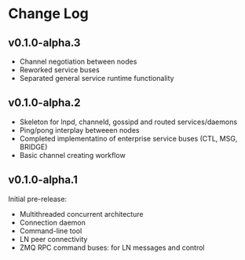 Change Log
==========

v0.1.0-alpha.3
--------------

- Channel negotiation between nodes
- Reworked service buses
- Separated general service runtime functionality

v0.1.0-alpha.2
--------------

- Skeleton for lnpd, channeld, gossipd and routed services/daemons
- Ping/pong interplay betweeen nodes
- Completed implementatino of enterprise service buses (CTL, MSG, BRIDGE)
- Basic channel creating workflow

v0.1.0-alpha.1
--------------

Initial pre-release:
- Multithreaded concurrent architecture
- Connection daemon
- Command-line tool
- LN peer connectivity
- ZMQ RPC command buses: for LN messages and control

